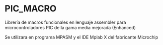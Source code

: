 # PIC_MACRO
Librería de macros funcionales en lenguaje assembler para microcontroladores PIC de la gama media mejorada (Enhanced)

Se utilizara en programa MPASM y el IDE Mplab X del fabricante Microchip
